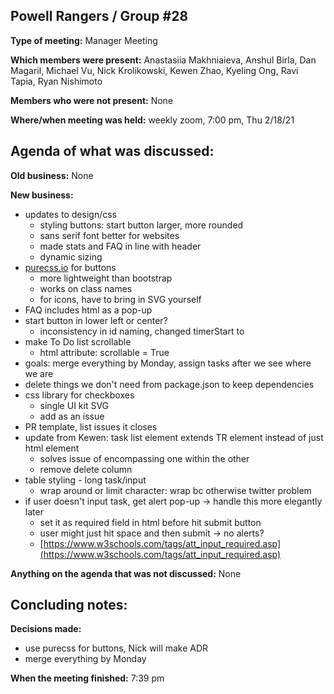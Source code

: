 ## Powell Rangers / Group #28

**Type of meeting:** Manager Meeting

**Which members were present:** Anastasiia Makhniaieva, Anshul Birla, Dan Magaril, Michael Vu, Nick Krolikowski, Kewen Zhao, Kyeling Ong, Ravi Tapia, Ryan Nishimoto

**Members who were not present:** None

**Where/when meeting was held:** weekly zoom, 7:00 pm, Thu 2/18/21


## Agenda of what was discussed:

**Old business:** None

**New business:** 
+ updates to design/css
  + styling buttons: start button larger, more rounded
  + sans serif font better for websites
  + made stats and FAQ in line with header
  + dynamic sizing
+ [purecss.io](purecss.io) for buttons
  + more lightweight than bootstrap
  + works on class names
  + for icons, have to bring in SVG yourself
+ FAQ includes html as a pop-up
+ start button in lower left or center?
  + inconsistency in id naming, changed timerStart to 
+ make To Do list scrollable
  + html attribute: scrollable = True
+ goals: merge everything by Monday, assign tasks after we see where we are
+ delete things we don't need from package.json to keep dependencies
+ css library for checkboxes
  + single UI kit SVG
  + add as an issue
+ PR template, list issues it closes
+ update from Kewen: task list element extends TR element instead of just html element
  + solves issue of encompassing one within the other
  + remove delete column
+ table styling - long task/input
  + wrap around or limit character: wrap bc otherwise twitter problem
+ if user doesn't input task, get alert pop-up -> handle this more elegantly later
  + set it as required field in html before hit submit button
  + user might just hit space and then submit -> no alerts?
  + [https://www.w3schools.com/tags/att_input_required.asp](https://www.w3schools.com/tags/att_input_required.asp)

**Anything on the agenda that was not discussed:**  None


## Concluding notes:

**Decisions made:** 
+ use purecss for buttons, Nick will make ADR
+ merge everything by Monday

**When the meeting finished:** 7:39 pm
